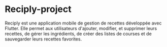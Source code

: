 # Reciply-project
Reciply est une application mobile de gestion de recettes développée avec Flutter. Elle permet aux utilisateurs d'ajouter, modifier, et supprimer leurs recettes, de gérer les ingrédients, de créer des listes de courses et de sauvegarder leurs recettes favorites.
